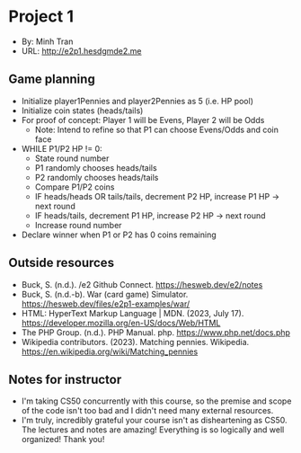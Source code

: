 # Project 1
+ By: Minh Tran
+ URL: <http://e2p1.hesdgmde2.me>

## Game planning
+ Initialize player1Pennies and player2Pennies as 5 (i.e. HP pool)
+ Initialize coin states (heads/tails)
+ For proof of concept: Player 1 will be Evens, Player 2 will be Odds 
    - Note: Intend to refine so that P1 can choose Evens/Odds and coin face
+ WHILE P1/P2 HP != 0:
    - State round number
    - P1 randomly chooses heads/tails
    - P2 randomly chooses heads/tails
    - Compare P1/P2 coins
    - IF heads/heads OR tails/tails, decrement P2 HP, increase P1 HP -> next round
    - IF heads/tails, decrement P1 HP, increase P2 HP -> next round
    - Increase round number
+ Declare winner when P1 or P2 has 0 coins remaining

## Outside resources
+ Buck, S. (n.d.). /e2 Github Connect. https://hesweb.dev/e2/notes
+ Buck, S. (n.d.-b). War (card game) Simulator. https://hesweb.dev/files/e2p1-examples/war/
+ HTML: HyperText Markup Language | MDN. (2023, July 17). https://developer.mozilla.org/en-US/docs/Web/HTML
+ The PHP Group. (n.d.). PHP Manual. php. https://www.php.net/docs.php 
+ Wikipedia contributors. (2023). Matching pennies. Wikipedia. https://en.wikipedia.org/wiki/Matching_pennies

## Notes for instructor
+ I'm taking CS50 concurrently with this course, so the premise and scope of the code isn't too bad and I didn't need many external resources.
+ I'm truly, incredibly grateful your course isn't as disheartening as CS50. The lectures and notes are amazing! Everything is so logically and well organized! Thank you!